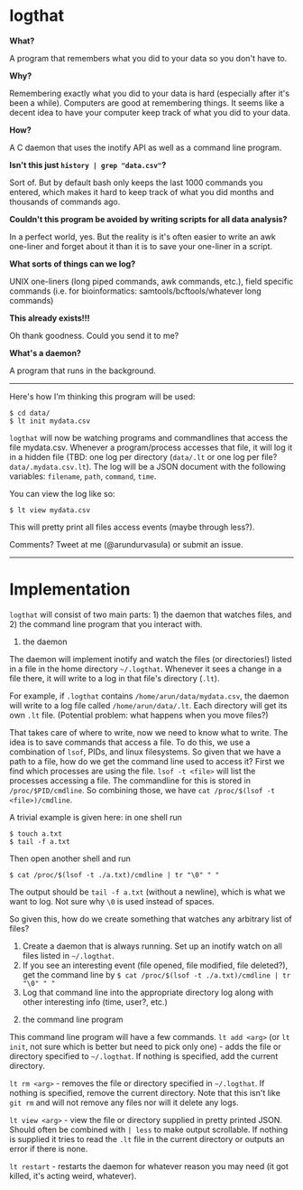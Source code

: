 # logthat

**What?**

A program that remembers what you did to your data so you don't have to.

**Why?**

Remembering exactly what you did to your data is hard (especially after it's been a while). Computers are good at remembering things. It seems like a decent idea to have your computer keep track of what you did to your data.

**How?**

A C daemon that uses the inotify API as well as a command line program.

**Isn't this just `history | grep "data.csv"`?** 

Sort of. But by default bash only keeps the last 1000 commands you entered, which makes it hard to keep track of what you did months and thousands of commands ago.

**Couldn't this program be avoided by writing scripts for all data analysis?**

In a perfect world, yes. But the reality is it's often easier to write an awk one-liner and forget about it than it is to save your one-liner in a script.

**What sorts of things can we log?**

UNIX one-liners (long piped commands, awk commands, etc.), field specific commands (i.e. for bioinformatics: samtools/bcftools/whatever long commands)

**This already exists!!!**

Oh thank goodness. Could you send it to me?

**What's a daemon?**

A program that runs in the background.

---

Here's how I'm thinking this program will be used:

    $ cd data/
    $ lt init mydata.csv

`logthat` will now be watching programs and commandlines that access the file mydata.csv. Whenever a program/process accesses that file, it will log it in a hidden file (TBD: one log per directory (`data/.lt` or one log per file? `data/.mydata.csv.lt`). The log will be a JSON document with the following variables: `filename`, `path`, `command`, `time`.

You can view the log like so:

    $ lt view mydata.csv

This will pretty print all files access events (maybe through less?).

Comments? Tweet at me (@arundurvasula) or submit an issue.

---

# Implementation

`logthat` will consist of two main parts: 1) the daemon that watches files, and 2) the command line program that you interact with. 

1) the daemon

The daemon will implement inotify and watch the files (or directories!) listed in a file in the home directory `~/.logthat`. Whenever it sees a change in a file there, it will write to a log in that file's directory (`.lt`). 

For example, if `.logthat` contains `/home/arun/data/mydata.csv`, the daemon will write to a log file called `/home/arun/data/.lt`. Each directory will get its own `.lt` file. (Potential problem: what happens when you move files?)

That takes care of where to write, now we need to know what to write. The idea is to save commands that access a file. To do this, we use a combination of `lsof`, PIDs, and linux filesystems. So given that we have a path to a file, how do we get the command line used to access it? First we find which processes are using the file. `lsof -t <file>` will list the processes accessing a file. The commandline for this is stored in `/proc/$PID/cmdline`. So combining those, we have `cat /proc/$(lsof -t <file>)/cmdline`. 

A trivial example is given here: in one shell run 

    $ touch a.txt
    $ tail -f a.txt
    
Then open another shell and run

    $ cat /proc/$(lsof -t ./a.txt)/cmdline | tr "\0" " " 
    
The output should be `tail -f a.txt` (without a newline), which is what we want to log. Not sure why `\0` is used instead of spaces.

So given this, how do we create something that watches any arbitrary list of files?

1. Create a daemon that is always running. Set up an inotify watch on all files listed in `~/.logthat`.
2. If you see an interesting event (file opened, file modified, file deleted?), get the command line by `$ cat /proc/$(lsof -t ./a.txt)/cmdline | tr "\0" " "`
3. Log that command line into the appropriate directory log along with other interesting info (time, user?, etc.)

2) the command line program

This command line program will have a few commands.
`lt add <arg>` (or `lt init`, not sure which is better but need to pick only one) - adds the file or directory specified to `~/.logthat`. If nothing is specified, add the current directory.

`lt rm <arg>` - removes the file or directory specified in `~/.logthat`. If nothing is specified, remove the current directory. Note that this isn't like `git rm` and will not remove any files nor will it delete any logs.

`lt view <arg>` - view the file or directory supplied in pretty printed JSON. Should often be combined with `| less` to make output scrollable. If nothing is supplied it tries to read the `.lt` file in the current directory or outputs an error if there is none.

`lt restart` - restarts the daemon for whatever reason you may need (it got killed, it's acting weird, whatever).

